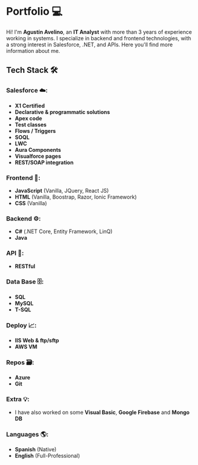 # Portfolio 💻

Hi! I'm **Agustín Avelino**, an **IT Analyst** with more than 3 years of experience working in systems. I specialize in backend and frontend technologies, with a strong interest in Salesforce, .NET, and APIs. Here you'll find more information about me.

## Tech Stack 🛠️

### Salesforce ☁️: 
- **X1 Certified**
- **Declarative & programmatic solutions**
- **Apex code**
- **Test classes**
- **Flows / Triggers**
- **SOQL**
- **LWC**
- **Aura Components**
- **Visualforce pages**
- **REST/SOAP integration**

### Frontend 🎨:
- **JavaScript** (Vanilla, JQuery, React JS)
- **HTML** (Vanilla, Boostrap, Razor, Ionic Framework)
- **CSS** (Vanilla)

### Backend ⚙️:
- **C#** (.NET Core, Entity Framework, LinQ)
- **Java**

### API 🔗:
- **RESTful**

### Data Base 🗄️:
- **SQL**
- **MySQL**
- **T-SQL**

### Deploy 📈:
- **IIS Web & ftp/sftp**
- **AWS VM**

### Repos 🗃️:
- **Azure**
- **Git**

### Extra 💡:
- I have also worked on some **Visual Basic**, **Google Firebase**
and **Mongo DB**

### Languages 🌎:

- **Spanish** (Native)
- **English** (Full-Professional)
